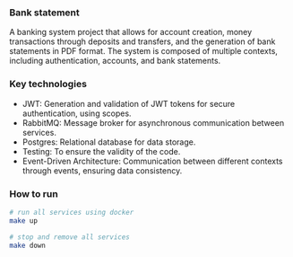 ### Bank statement

A banking system project that allows for account creation, money transactions through deposits and transfers, and the generation of bank statements in PDF format. The system is composed of multiple contexts, including authentication, accounts, and bank statements.

### Key technologies

- JWT: Generation and validation of JWT tokens for secure authentication, using scopes.
- RabbitMQ: Message broker for asynchronous communication between services.
- Postgres: Relational database for data storage.
- Testing: To ensure the validity of the code.
- Event-Driven Architecture: Communication between different contexts through events, ensuring data consistency.

### How to run
```bash
# run all services using docker 
make up
```

```bash
# stop and remove all services
make down
```